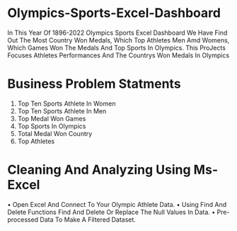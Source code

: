 # Olympics-Sports-Excel-Dashboard
In This Year Of 1896-2022 Olympics Sports Excel Dashboard We Have Find Out The Most Country Won Medals, Which Top Athletes Men Amd Womens, Which Games Won The Medals And Top Sports In Olympics.
This ProJects Focuses Athletes Performances And The Countrys Won Medals In Olympics

# Business Problem Statments
1) Top Ten Sports Athlete In Women
2) Top Ten Sports Athlete In Men
3) Top Medal Won Games
4) Top Sports In Olympics
5) Total Medal Won Country
6) Top Athletes
   
# Cleaning And Analyzing Using Ms-Excel
•	Open Excel And Connect To Your Olympic Athlete Data.
•	Using Find And Delete Functions Find And Delete Or Replace The Null Values In Data.
•	Pre-processed Data To Make A Filtered Dataset.





